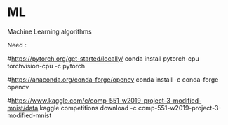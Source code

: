 # ML
Machine Learning algorithms


Need :

#https://pytorch.org/get-started/locally/
conda install pytorch-cpu torchvision-cpu -c pytorch

#https://anaconda.org/conda-forge/opencv
conda install -c conda-forge opencv

#https://www.kaggle.com/c/comp-551-w2019-project-3-modified-mnist/data
kaggle competitions download -c comp-551-w2019-project-3-modified-mnist


